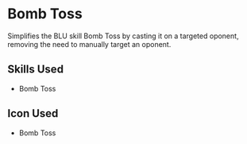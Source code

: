 # Bomb Toss

Simplifies the BLU skill Bomb Toss by casting it on a targeted oponent, removing the need to manually target an oponent.

## Skills Used

 - Bomb Toss


## Icon Used

 - Bomb Toss
